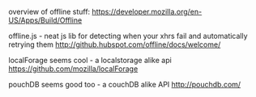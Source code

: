 
overview of offline stuff:
https://developer.mozilla.org/en-US/Apps/Build/Offline


offline.js - neat js lib for detecting when your xhrs fail and automatically retrying them
http://github.hubspot.com/offline/docs/welcome/

localForage seems cool - a localstorage alike api
https://github.com/mozilla/localForage

pouchDB seems good too - a couchDB alike API
http://pouchdb.com/
